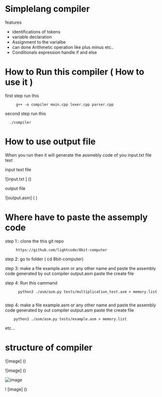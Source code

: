 
# Simplelang compiler

features

* identifications of tokens
* variable declaration
* Assignment to the varialbe
* can done Arithmetic operation like plus minus etc..
* Conditionals expression handle if and else 

# How to Run this compiler ( How to use it )

 first step run this 
```
     g++ -o compiler main.cpp lexer.cpp parser.cpp

```

second step run this

```
  ./compiler

```

# How to use output file 

When you run then it will generate the assmebly code of you input.txt file text 


input text file 

![input.txt ] ()

output file

![output.asm] ( )


# Where have to paste the assemply code 

step 1 : clone the this git repo 
   
   ```
        https://github.com/lightcode/8bit-computer
   ```


step 2: go to folder   ( cd 8bit-computer)

step 3: make a file example.asm or any other name and paste the assembly code generated by out compiler  output.asm  paste the create file

step 4: Run this cammand 

```
      python3 ./asm/asm.py tests/multiplication_test.asm > memory.list


```

step 4: make a file example.asm or any other name and paste the assembly code generated by out compiler  output.asm  paste the create file 

```
    python3 ./asm/asm.py tests/example.asm > memory.list
```    

etc...



# structure of compiler   

 ![image] ()

 ![image] ()

 ![image]()

 ! [image] ()
 


